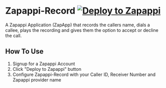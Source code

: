 # Zapappi-Record [![Deploy to Zapappi](https://portal.zapappi.com/content/images/deploy_to_zapappi.png)](https://portal.zapappi.com/Portal/Application/Create?manifestUrl=https://raw.githubusercontent.com/DomBell/Zapappi-Record/master/Deploy.json)
A Zapappi Application (ZapApp) that records the callers name, dials a callee, plays the recording and gives them the option to accept or decline the call.

## How To Use
1. Signup for a Zapappi Account
2. Click "Deploy to Zapappi" button
3. Configure Zapappi-Record with your Caller ID, Receiver Number and Zapappi provider name 
